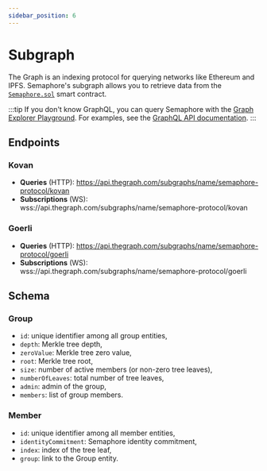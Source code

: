```yaml
---
sidebar_position: 6
---
```


# Subgraph

The Graph is an indexing protocol for querying networks like Ethereum and IPFS.
Semaphore's subgraph allows you to retrieve data from the [`Semaphore.sol`](https://github.com/semaphore-protocol/semaphore/blob/main/contracts/Semaphore.sol) smart contract.

:::tip
If you don't know GraphQL, you can query Semaphore with the [Graph Explorer Playground](https://thegraph.com/hosted-service/subgraph/semaphore-protocol/kovan?selected=playground).
For examples, see the [GraphQL API documentation](https://thegraph.com/docs/developer/graphql-api).
:::

## Endpoints

### Kovan

-   **Queries** (HTTP): https://api.thegraph.com/subgraphs/name/semaphore-protocol/kovan
-   **Subscriptions** (WS): wss://api.thegraph.com/subgraphs/name/semaphore-protocol/kovan

### Goerli

-   **Queries** (HTTP): https://api.thegraph.com/subgraphs/name/semaphore-protocol/goerli
-   **Subscriptions** (WS): wss://api.thegraph.com/subgraphs/name/semaphore-protocol/goerli

## Schema

### Group

-   `id`: unique identifier among all group entities,
-   `depth`: Merkle tree depth,
-   `zeroValue`: Merkle tree zero value,
-   `root`: Merkle tree root,
-   `size`: number of active members (or non-zero tree leaves),
-   `numberOfLeaves`: total number of tree leaves,
-   `admin`: admin of the group,
-   `members`: list of group members.

### Member

-   `id`: unique identifier among all member entities,
-   `identityCommitment`: Semaphore identity commitment,
-   `index`: index of the tree leaf,
-   `group`: link to the Group entity.
